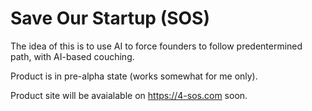 # Save Our Startup (SOS)

The idea of this is to use AI to force founders to follow predentermined path, with AI-based couching.

Product is in pre-alpha state (works somewhat for me only).

Product site will be avaialable on https://4-sos.com soon.
